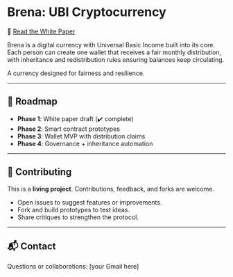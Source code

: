 # Brena: UBI Cryptocurrency

📄 [Read the White Paper](./WHITEPAPER.md) 

Brena is a digital currency with Universal Basic Income built into its core.  
Each person can create one wallet that receives a fair monthly distribution,  
with inheritance and redistribution rules ensuring balances keep circulating.  

A currency designed for fairness and resilience.

---

## 🚀 Roadmap
- **Phase 1**: White paper draft (✔️ complete)  
- **Phase 2**: Smart contract prototypes  
- **Phase 3**: Wallet MVP with distribution claims  
- **Phase 4**: Governance + inheritance automation  

---

## 🤝 Contributing
This is a **living project**. Contributions, feedback, and forks are welcome.  
- Open issues to suggest features or improvements.  
- Fork and build prototypes to test ideas.  
- Share critiques to strengthen the protocol.  

---

## 📬 Contact
Questions or collaborations: [your Gmail here]  
